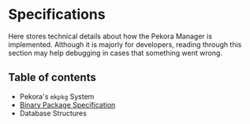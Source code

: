 # Specifications

Here stores technical details about how the Pekora Manager is implemented. Although it is majorly for developers, reading through this section may help debugging in cases that something went wrong.

## Table of contents

- Pekora's `mkpkg` System
- [Binary Package Specification](./binary-package)
- Database Structures
